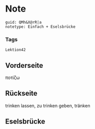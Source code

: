 # Note
```
guid: QMh&X@rR|a
notetype: Einfach + Eselsbrücke
```

### Tags
```
Lektion42
```

## Vorderseite
ποτίζω

## Rückseite
trinken lassen, zu trinken geben, tränken

## Eselsbrücke

